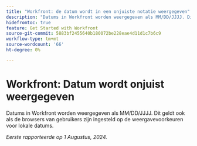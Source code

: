 ```yaml
---
title: "Workfront: de datum wordt in een onjuiste notatie weergegeven"
description: "Datums in Workfront worden weergegeven als MM/DD/JJJJ. Dit geldt ook als de browsers van gebruikers zijn ingesteld op de weergavevoorkeuren voor lokale datums. "
hidefromtoc: true
feature: Get Started with Workfront
source-git-commit: 5883bf2455640b180072be228eae4d11d1c7b6c9
workflow-type: tm+mt
source-wordcount: '66'
ht-degree: 0%

---
```



# Workfront: Datum wordt onjuist weergegeven

Datums in Workfront worden weergegeven als MM/DD/JJJJ. Dit geldt ook als de browsers van gebruikers zijn ingesteld op de weergavevoorkeuren voor lokale datums.

_Eerste rapporteerde op 1 Augustus, 2024._
